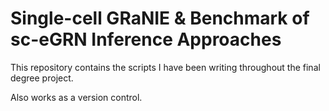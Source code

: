 # Single-cell GRaNIE & Benchmark of sc-eGRN Inference Approaches

This repository contains the scripts I have been writing throughout the final degree project. 

Also works as a version control.

